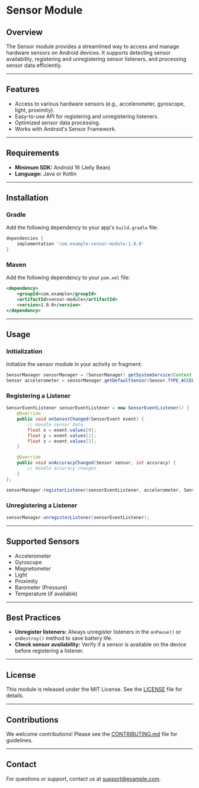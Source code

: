 # Sensor Module

## Overview
The Sensor module provides a streamlined way to access and manage hardware sensors on Android devices. It supports detecting sensor availability, registering and unregistering sensor listeners, and processing sensor data efficiently.

---

## Features
- Access to various hardware sensors (e.g., accelerometer, gyroscope, light, proximity).
- Easy-to-use API for registering and unregistering listeners.
- Optimized sensor data processing.
- Works with Android's Sensor Framework.

---

## Requirements
- **Minimum SDK:** Android 16 (Jelly Bean)
- **Language:** Java or Kotlin

---

## Installation
### Gradle
Add the following dependency to your app's `build.gradle` file:

```gradle
dependencies {
    implementation 'com.example:sensor-module:1.0.0'
}
```

### Maven
Add the following dependency to your `pom.xml` file:

```xml
<dependency>
    <groupId>com.example</groupId>
    <artifactId>sensor-module</artifactId>
    <version>1.0.0</version>
</dependency>
```

---

## Usage
### Initialization
Initialize the sensor module in your activity or fragment:

```java
SensorManager sensorManager = (SensorManager) getSystemService(Context.SENSOR_SERVICE);
Sensor accelerometer = sensorManager.getDefaultSensor(Sensor.TYPE_ACCELEROMETER);
```

### Registering a Listener

```java
SensorEventListener sensorEventListener = new SensorEventListener() {
    @Override
    public void onSensorChanged(SensorEvent event) {
        // Handle sensor data
        float x = event.values[0];
        float y = event.values[1];
        float z = event.values[2];
    }

    @Override
    public void onAccuracyChanged(Sensor sensor, int accuracy) {
        // Handle accuracy changes
    }
};

sensorManager.registerListener(sensorEventListener, accelerometer, SensorManager.SENSOR_DELAY_NORMAL);
```

### Unregistering a Listener

```java
sensorManager.unregisterListener(sensorEventListener);
```

---

## Supported Sensors
- Accelerometer
- Gyroscope
- Magnetometer
- Light
- Proximity
- Barometer (Pressure)
- Temperature (if available)

---

## Best Practices
- **Unregister listeners:** Always unregister listeners in the `onPause()` or `onDestroy()` method to save battery life.
- **Check sensor availability:** Verify if a sensor is available on the device before registering a listener.

---

## License
This module is released under the MIT License. See the [LICENSE](LICENSE) file for details.

---

## Contributions
We welcome contributions! Please see the [CONTRIBUTING.md](CONTRIBUTING.md) file for guidelines.

---

## Contact
For questions or support, contact us at [support@example.com](mailto:support@example.com).
